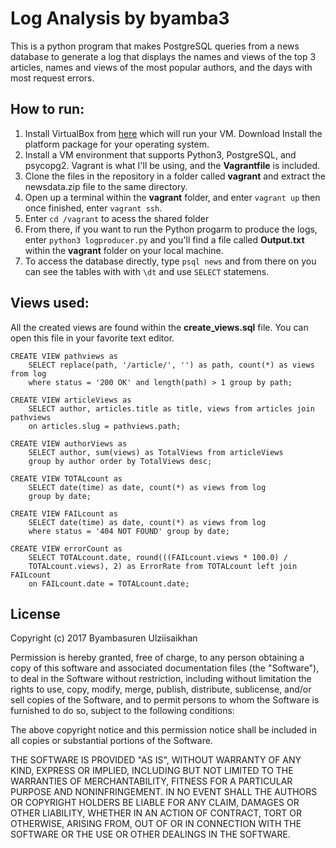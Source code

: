 # Log Analysis by byamba3
This is a python program that makes PostgreSQL queries from a news database to generate a log
that displays the names and views of the top 3 articles, names and views of the most popular authors, and the days with most request errors. 

## How to run:
1. Install VirtualBox from [here](https://www.virtualbox.org/wiki/Downloads) which will run your VM. Download Install the platform package for your operating system.
2. Install a VM environment that supports Python3, PostgreSQL, and psycopg2. Vagrant is what I'll be using, and the **Vagrantfile** is included.
3. Clone the files in the repository in a folder called **vagrant** and extract the newsdata.zip file to the same directory.
4. Open up a terminal within the **vagrant** folder, and enter `vagrant up` then once finished, enter `vagrant ssh`.
5. Enter `cd /vagrant` to acess the shared folder
6. From there, if you want to run the Python progarm to produce the logs, enter `python3 logproducer.py` and you'll find a file called **Output.txt** within the **vagrant** folder on your local machine.
7. To access the database directly, type `psql news` and from there on you can see the tables with with `\dt` and use `SELECT` statemens.

## Views used:

All the created views are found within the **create_views.sql** file. You can open this file in your favorite text editor.

```
CREATE VIEW pathviews as 
    SELECT replace(path, '/article/', '') as path, count(*) as views from log 
    where status = '200 OK' and length(path) > 1 group by path;

CREATE VIEW articleViews as 
    SELECT author, articles.title as title, views from articles join pathviews 
    on articles.slug = pathviews.path;

CREATE VIEW authorViews as 
    SELECT author, sum(views) as TotalViews from articleViews 
    group by author order by TotalViews desc;

CREATE VIEW TOTALcount as 
    SELECT date(time) as date, count(*) as views from log 
    group by date;

CREATE VIEW FAILcount as 
    SELECT date(time) as date, count(*) as views from log 
    where status = '404 NOT FOUND' group by date;

CREATE VIEW errorCount as 
    SELECT TOTALcount.date, round(((FAILcount.views * 100.0) / 
    TOTALcount.views), 2) as ErrorRate from TOTALcount left join FAILcount
    on FAILcount.date = TOTALcount.date;
```

## License

Copyright (c) 2017 Byambasuren Ulziisaikhan

Permission is hereby granted, free of charge, to any person obtaining a copy
of this software and associated documentation files (the "Software"), to deal
in the Software without restriction, including without limitation the rights
to use, copy, modify, merge, publish, distribute, sublicense, and/or sell
copies of the Software, and to permit persons to whom the Software is
furnished to do so, subject to the following conditions:

The above copyright notice and this permission notice shall be included in all
copies or substantial portions of the Software.

THE SOFTWARE IS PROVIDED "AS IS", WITHOUT WARRANTY OF ANY KIND, EXPRESS OR
IMPLIED, INCLUDING BUT NOT LIMITED TO THE WARRANTIES OF MERCHANTABILITY,
FITNESS FOR A PARTICULAR PURPOSE AND NONINFRINGEMENT. IN NO EVENT SHALL THE
AUTHORS OR COPYRIGHT HOLDERS BE LIABLE FOR ANY CLAIM, DAMAGES OR OTHER
LIABILITY, WHETHER IN AN ACTION OF CONTRACT, TORT OR OTHERWISE, ARISING FROM,
OUT OF OR IN CONNECTION WITH THE SOFTWARE OR THE USE OR OTHER DEALINGS IN THE
SOFTWARE.
